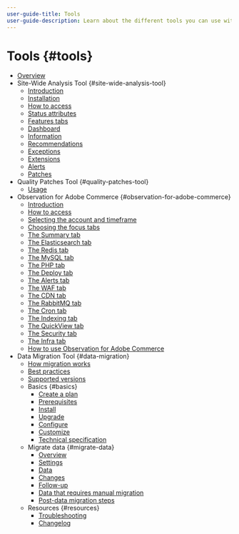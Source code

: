 ```yaml
---
user-guide-title: Tools
user-guide-description: Learn about the different tools you can use with Adobe Commerce, their uses, the installation process, and how to get access.
---
```


# Tools {#tools}

- [Overview](overview.md)
- Site-Wide Analysis Tool {#site-wide-analysis-tool}
  - [Introduction](site-wide-analysis-tool/intro.md)
  - [Installation](site-wide-analysis-tool/installation.md)
  - [How to access](site-wide-analysis-tool/access.md)
  - [Status attributes](site-wide-analysis-tool/status.md)
  - [Features tabs](site-wide-analysis-tool/features-tabs.md)
  - [Dashboard](site-wide-analysis-tool/dashboard.md)
  - [Information](site-wide-analysis-tool/information.md)
  - [Recommendations](site-wide-analysis-tool/recommendations.md)
  - [Exceptions](site-wide-analysis-tool/exceptions.md)
  - [Extensions](site-wide-analysis-tool/extensions.md)
  - [Alerts](site-wide-analysis-tool/alerts.md)
  - [Patches](site-wide-analysis-tool/patches.md)
- Quality Patches Tool {#quality-patches-tool}
  - [Usage](quality-patches-tool/usage.md)
- Observation for Adobe Commerce {#observation-for-adobe-commerce}
  - [Introduction](observation-for-adobe-commerce/intro.md)
  - [How to access](observation-for-adobe-commerce/access.md)
  - [Selecting the account and timeframe](observation-for-adobe-commerce/selecting-the-account.md)
  - [Choosing the focus tabs](observation-for-adobe-commerce/choosing-focus-tabs.md)
  - [The Summary tab](observation-for-adobe-commerce/summary.md)
  - [The Elasticsearch tab](observation-for-adobe-commerce/elasticsearch.md)
  - [The Redis tab](observation-for-adobe-commerce/redis-tab.md) 
  - [The MySQL tab](observation-for-adobe-commerce/mysql-tab.md)
  - [The PHP tab](observation-for-adobe-commerce/php-tab.md)
  - [The Deploy tab](observation-for-adobe-commerce/deploy-tab.md)
  - [The Alerts tab](observation-for-adobe-commerce/alerts-tab.md)
  - [The WAF tab](observation-for-adobe-commerce/waf-tab.md)
  - [The CDN tab](observation-for-adobe-commerce/cdn-tab.md)
  - [The RabbitMQ tab](observation-for-adobe-commerce/rabbitmq-tab.md)
  - [The Cron tab](observation-for-adobe-commerce/cron-tab.md)
  - [The Indexing tab](observation-for-adobe-commerce/indexing-tab.md)
  - [The QuickView tab](observation-for-adobe-commerce/oac-quickview-tab.md)
  - [The Security tab](observation-for-adobe-commerce/security-tab.md) 
  - [The Infra tab](observation-for-adobe-commerce/oac-infra.md)
  - [How to use Observation for Adobe Commerce](observation-for-adobe-commerce/how-to-use.md)
- Data Migration Tool {#data-migration}
  - [How migration works](data-migration-tool/how-migration-works.md)
  - [Best practices](data-migration-tool/best-practices.md)
  - [Supported versions](data-migration-tool/supported-versions.md)
  - Basics {#basics}
    - [Create a plan](data-migration-tool/create-plan.md)
    - [Prerequisites](data-migration-tool/prerequisites.md)
    - [Install](data-migration-tool/install.md)
    - [Upgrade](data-migration-tool/upgrade.md)
    - [Configure](data-migration-tool/configure.md)
    - [Customize](data-migration-tool/customize.md)
    - [Technical specification](data-migration-tool/technical-specification.md)
  - Migrate data {#migrate-data}
    - [Overview](data-migration-tool/migrate-data/overview.md)
    - [Settings](data-migration-tool/migrate-data/settings.md)
    - [Data](data-migration-tool/migrate-data/data.md)
    - [Changes](data-migration-tool/migrate-data/delta.md)
    - [Follow-up](data-migration-tool/migrate-data/follow-up.md)
    - [Data that requires manual migration](data-migration-tool/migrate-data/manual.md)
    - [Post-data migration steps](data-migration-tool/migrate-data/post-migration.md)
  - Resources {#resources}
    - [Troubleshooting](https://support.magento.com/hc/en-us/articles/360033020451)
    - [Changelog](https://github.com/magento/data-migration-tool/blob/2.4/CHANGELOG.md)
